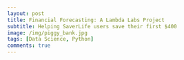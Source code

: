 ```yaml
---
layout: post
title: Financial Forecasting: A Lambda Labs Project
subtitle: Helping SaverLife users save their first $400
image: /img/piggy_bank.jpg
tags: [Data Science, Python]
comments: true
---
```


